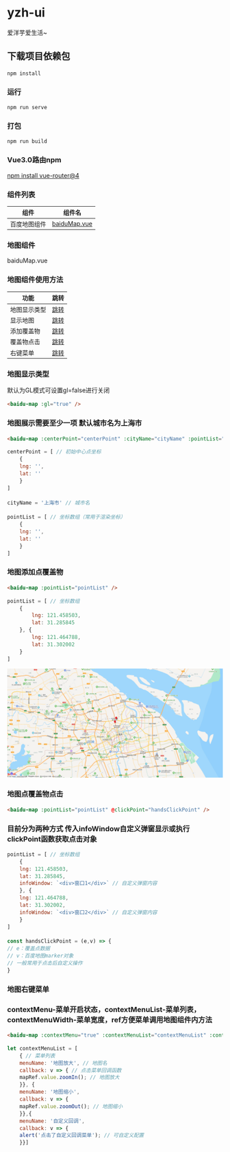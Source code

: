 # yzh-ui
爱洋芋爱生活~
## 下载项目依赖包
```
npm install
```

### 运行
```
npm run serve
```

### 打包
```
npm run build
```

### Vue3.0路由npm
[npm install vue-router@4](https://next.router.vuejs.org/installation.html)

### 组件列表
| 组件         | 组件名                     |
| ------------ | -------------------------- |
| 百度地图组件 | [baiduMap.vue](#baidu_map) |

### 地图组件
<div id="baidu_map">baiduMap.vue</div>

### 地图组件使用方法
| 功能         | 跳转                      |
| ------------ | ------------------------- |
| 地图显示类型 | [跳转](#map_gl)           |
| 显示地图     | [跳转](#map_show)         |
| 添加覆盖物   | [跳转](#map_point)        |
| 覆盖物点击   | [跳转](#map_point_click)  |
| 右键菜单     | [跳转](#map_context_menu) |

### 地图显示类型
<div id="map_gl"></div>

默认为GL模式可设置gl=false进行关闭
```html
<baidu-map :gl="true" />
```

### 地图展示需要至少一项 默认城市名为上海市
<div id="map_show"></div>

```html
<baidu-map :centerPoint="centerPoint" :cityName="cityName" :pointList="pointList" />
```

```javascript
centerPoint = [ // 初始中心点坐标
    { 
    lng: '',
    lat: ''
    }
]

cityName = '上海市' // 城市名

pointList = [ // 坐标数组（常用于渲染坐标）
    { 
    lng: '',
    lat: ''
    }
]
```

### 地图添加点覆盖物
<div id="map_point"></div>

```html
<baidu-map :pointList="pointList" />
```

```javascript
pointList = [ // 坐标数组
    { 
        lng: 121.458503,
        lat: 31.285845
    }, {
        lng: 121.464788,
        lat: 31.302002
    }
]
```
![点覆盖示例图](https://github.com/yzh940324/yzh-ui/blob/master/src/assets/img/map_point.png)


### 地图点覆盖物点击
<div id="map_point_click"></div>

```html
<baidu-map :pointList="pointList" @clickPoint="handsClickPoint" />
```

### 目前分为两种方式 传入infoWindow自定义弹窗显示或执行clickPoint函数获取点击对象

```javascript
pointList = [ // 坐标数组
    { 
    lng: 121.458503,
    lat: 31.285845,
    infoWindow: `<div>窗口1</div>` // 自定义弹窗内容
    }, {
    lng: 121.464788,
    lat: 31.302002,
    infoWindow: `<div>窗口2</div>` // 自定义弹窗内容
    }
]

const handsClickPoint = (e,v) => {
// e：覆盖点数据
// v：百度地图marker对象
// 一般常用于点击后自定义操作
}
```
### 地图右键菜单
<div id="map_context_menu"></div>

### contextMenu-菜单开启状态，contextMenuList-菜单列表，contextMenuWidth-菜单宽度，ref方便菜单调用地图组件内方法
```html
<baidu-map :contextMenu="true" :contextMenuList="contextMenuList" :contextMenuWidth="200" ref="mapRef" />
```

```javascript
let contextMenuList = [
    { // 菜单列表
    menuName: '地图放大', // 地图名
    callback: v => { // 点击菜单回调函数
    mapRef.value.zoomIn(); // 地图放大
    }}, {
    menuName: '地图缩小',
    callback: v => {
    mapRef.value.zoomOut(); // 地图缩小
    }},{
    menuName: '自定义回调',
    callback: v => {
    alert('点击了自定义回调菜单'); // 可自定义配置
    }}]
```